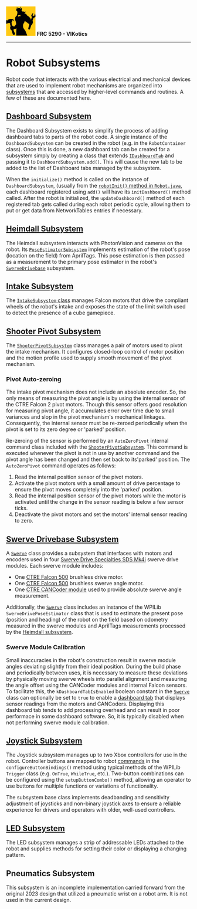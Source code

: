 ![FRC 5290 - VIKotics](../../../../../../doc/graphics/5920-vikotics-logo_80x80.png "FRC 5290 - VIKotics")
**FRC 5290 - VIKotics**

---

# Robot Subsystems

Robot code that interacts with the various electrical and mechanical devices
that are used to implement robot mechanisms are organized into
[subsystems](https://docs.wpilib.org/en/stable/docs/software/commandbased/subsystems.html)
that are accessed by higher-level commands and routines.  A few of these are
documented here.

## [Dashboard Subsystem](./Dashboard/)

The Dashboard Subsystem exists to simplify the process of adding dashboard tabs
to parts of the robot code.  A single instance of the `DashboardSubsystem` can
be created in the robot (e.g. in the `RobotContainer` class).  Once this is
done, a new dashboard tab can be created for a subsystem simply by creating a
class that extends [`IDashboardTab`](Dashboard/IDashboardTab.java) and passing
it to `DashboardSubsystem.add()`.  This will cause the new tab to be added to
the list of Dashboard tabs managed by the subsystem.

When the `initialize()` method is called on the instance of `DashboardSubsystem`,
(usually from the [`robotInit()` method in `Robot.java`](../Robot.java), each
dashboard registered using `add()` will have its `initDashboard()` method called.
After the robot is initialized, the `updateDashboard()` method of each
registered tab gets called during each robot periodic cycle, allowing them to
put or get data from NetworkTables entries if necessary.

## [Heimdall Subsystem](./Heimdall/)

The Heimdall subsystem interacts with PhotonVision and cameras on the robot.
Its [`PoseEstimatorSubsystem`](Heimdall/PoseEstimatorSubsystem.java) implements
estimation of the robot's pose (location on the field) from AprilTags.  This
pose estimation is then passed as a measurement to the primary pose estimator
in the robot's [`SwerveDrivebase`](SwerveDrivebase/Swerve.java) subsystem.

## [Intake Subsystem](./Intake/)

The [`IntakeSubsystem` class](Intake/IntakeSubsystem.java) manages Falcon motors
that drive the compliant wheels of the robot's intake and exposes the state of
the limit switch used to detect the presence of a cube gamepiece.

## [Shooter Pivot Subsystem](./ShooterPivot/)

The [`ShooterPivotSubsystem`](./ShooterPivot/ShooterPivotSubsystem.java) class
manages a pair of motors used to pivot the intake mechanism.  It configures
closed-loop control of motor position and the motion profile used to supply
smooth movement of the pivot mechanism.

### Pivot Auto-zeroing

The intake pivot mechanism does not include an absolute encoder.  So, the only
means of measuring the pivot angle is by using the internal sensor of the CTRE
Falcon 2 pivot motors.  Though this sensor offers good resolution for measuring
pivot angle, it accumulates error over time due to small variances and slop
in the pivot mechanism's mechanical linkages.  Consequently, the internal sensor
must be re-zeroed periodically when the pivot is set to its zero degree or 
'parked' position.

Re-zeroing of the sensor is performed by an `AutoZeroPivot` internal command
class included with the [`ShooterPivotSubsystem`](./ShooterPivot/ShooterPivotSubsystem.java).
This command is executed whenever the pivot is not in use by another command and
the pivot angle has been changed and then set back to its'parked' position.  The
`AutoZeroPivot` command operates as follows:

1. Read the internal position sensor of the pivot motors.
2. Activate the pivot motors with a small amount of drive percentage to ensure
the pivot moves completely into the 'parked' position.
3. Read the internal position sensor of the pivot motors while the motor is
activated until the change in the sensor reading is below a few sensor ticks.
4. Deactivate the pivot motors and set the motors' internal sensor reading to
zero.

## [Swerve Drivebase Subsystem](./SwerveDrivebase/)

A [`Swerve`](./SwerveDrivebase/Swerve.java) class provides a subsystem that
interfaces with motors and encoders used in four 
[Swerve Drive Specialties SDS Mk4i](https://www.swervedrivespecialties.com/products/mk4i-swerve-module)
swerve drive modules.  Each swerve module includes:

* One [CTRE Falcon 500](https://store.ctr-electronics.com/falcon-500-powered-by-talon-fx/)
brushless drive motor.
* One [CTRE Falcon 500](https://store.ctr-electronics.com/falcon-500-powered-by-talon-fx/)
brushless swerve angle motor.
* One [CTRE CANCoder module](https://store.ctr-electronics.com/cancoder/) used
to provide absolute swerve angle measurement.

Additionally, the [`Swerve`](./SwerveDrivebase/Swerve.java) class includes an
instance of the WPILib `SwerveDrivePoseEstimator` class that is used to estimate
the present pose (position and heading) of the robot on the field based on
odometry measured in the swerve modules and AprilTags measurements processed by
the [Heimdall subsystem](./Heimdall/PoseEstimatorSubsystem.java).

### Swerve Module Calibration

Small inaccuracies in the robot's construction result in swerve module angles
deviating slightly from their ideal position.  During the build phase and
periodically between uses, it is necessary to measure these deviations by
physically moving swerve wheels into parallel alignment and measuring the angle
offset using the CANCoder modules and internal Falcon sensors.  To facilitate
this, the `kDashboardTabIsEnabled` boolean constant in the 
[`Swerve`](./SwerveDrivebase/Swerve.java) class can optionally be set to `true`
to enable a [dashboard tab](SwerveDrivebase/SwerveDashboardTab.java) that
displays sensor readings from the motors and CANCoders.  Displaying this
dashboard tab tends to add processing overhead and can result in poor performace
in some dashboard software.  So, it is typically disabled when not performing
swerve module calibration. 

## [Joystick Subsystem](./JoystickSubsystem.java)

The Joystick subsystem manages up to two Xbox controllers for use in the robot.
Controller buttons are mapped to robot [commands](../commands/commands.md) in
the `configureButtonBindings()` method using typical methods of the WPILib
`Trigger` class (e.g. `OnTrue`, `WhileTrue`, etc.).  Two-button combinations can
be configured using the `setupButtonCombo()` method, allowing an operator to
use buttons for multiple functions or variations of functionality.

The subsystem base class implements deadbanding and sensitivity adjustment of
joysticks and non-binary joystick axes to ensure a reliable experience for
drivers and operators with older, well-used controllers.

## [LED Subsystem](./LEDs.java)

The LED subsystem manages a strip of addressable LEDs attached to the robot and
supplies methods for setting their color or displaying a changing pattern. 

## Pneumatics Subsystem

This subsystem is an incomplete implementation carried forward from the original
2023 design that utilized a pneumatic wrist on a robot arm.  It is not used in
the current design.